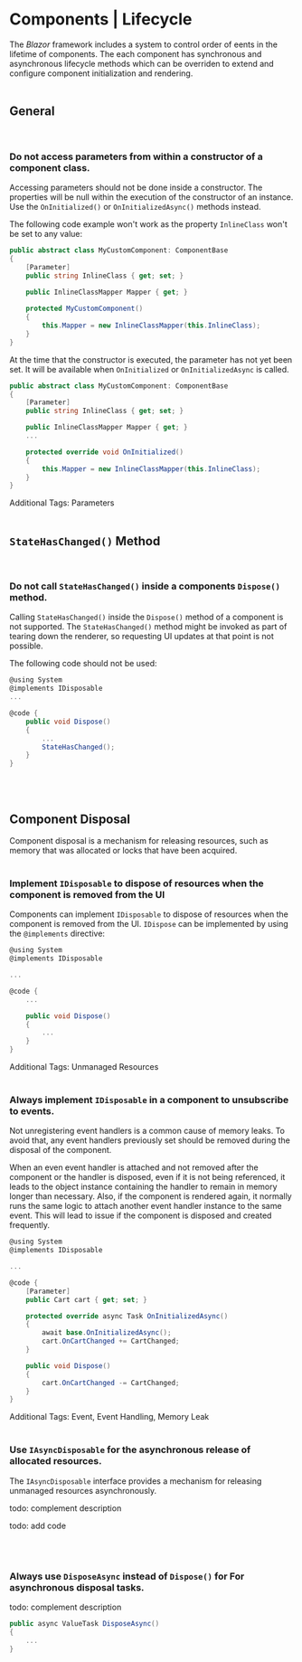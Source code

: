 # Components | Lifecycle

The _Blazor_ framework includes a system to control order of eents in the lifetime of components. The each component has synchronous and asynchronous lifecycle methods which 
can be overriden to extend and configure component initialization and rendering.
<br><br>

## General
<br>

### Do not access parameters from within a constructor of a component class.

Accessing parameters should not be done inside a constructor. The properties will be null within the execution of the constructor of an instance. Use the `OnInitialized()` 
or `OnInitializedAsync()` methods instead.

The following code example won't work as the property `InlineClass` won't be set to any value:

```csharp
public abstract class MyCustomComponent: ComponentBase
{
	[Parameter]
	public string InlineClass { get; set; }
	
	public InlineClassMapper Mapper { get; }

	protected MyCustomComponent()
	{
		this.Mapper = new InlineClassMapper(this.InlineClass);
	}
}
```

At the time that the constructor is executed, the parameter has not yet been set. It will be available when `OnInitialized` or `OnInitializedAsync` is called.

```csharp
public abstract class MyCustomComponent: ComponentBase
{
	[Parameter]
	public string InlineClass { get; set; }

	public InlineClassMapper Mapper { get; }
	...

	protected override void OnInitialized()
	{
		this.Mapper = new InlineClassMapper(this.InlineClass);
	}
}
```

Additional Tags: Parameters
<br><br>


## `StateHasChanged()` Method
<br>

### Do not call `StateHasChanged()` inside a components `Dispose()` method.

Calling `StateHasChanged()` inside the `Dispose()` method of a component is not supported. The `StateHasChanged()` method might be invoked as part of
tearing down the renderer, so requesting UI updates at that point is not possible.

The following code should not be used:

```csharp
@using System
@implements IDisposable
...

@code { 
	public void Dispose()
	{
		...
		StateHasChanged();
	}
}
```
<br><br>


## Component Disposal
Component disposal is a mechanism for releasing resources, such as memory that was allocated or locks that have been acquired.
<br><br>


### Implement `IDisposable` to dispose of resources when the component is removed from the UI

Components can implement `IDisposable` to dispose of resources when the component is removed from the UI. `IDispose` can be implemented by using the `@implements` directive:

```csharp
@using System
@implements IDisposable

...

@code {
	...

	public void Dispose()
	{
		... 
	}
}
```

Additional Tags: Unmanaged Resources
<br><br>


### Always implement `IDisposable` in a component to unsubscribe to events.

Not unregistering event handlers is a common cause of memory leaks. To avoid that, any event handlers previously set should be removed during the disposal of the component.

When an even event handler is attached and not removed after the component or the handler is disposed, even if it is not being referenced, it leads to the object instance
containing the handler to remain in memory longer than necessary. Also, if the component is rendered again, it normally runs the same logic to attach another event handler 
instance to the same event. This will lead to issue if the component is disposed and created frequently.

```csharp
@using System
@implements IDisposable

...

@code {
    [Parameter]
    public Cart cart { get; set; }

    protected override async Task OnInitializedAsync()
    {
        await base.OnInitializedAsync();
        cart.OnCartChanged += CartChanged;
    }

    public void Dispose()
    {
        cart.OnCartChanged -= CartChanged;
    }
}
```

Additional Tags: Event, Event Handling, Memory Leak
<br><br>


### Use `IAsyncDisposable` for the asynchronous release of allocated resources.

The `IAsyncDisposable` interface provides a mechanism for releasing unmanaged resources asynchronously.

todo: complement description

todo: add code

<br><br>


### Always use `DisposeAsync` instead of `Dispose()` for For asynchronous disposal tasks.

todo: complement description

```csharp
public async ValueTask DisposeAsync()
{
    ...
}
```

<br><br>